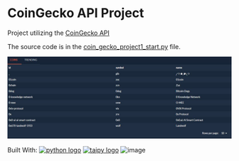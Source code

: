 # CoinGecko API Project

Project utilizing the [CoinGecko API](https://www.coingecko.com/en/api)

The source code is in the [coin_gecko_project1_start.py](coin_gecko_project1_start.py) file.

<img src="coin_gecko_project.jpg">

Built With:
[<img height="80" width="80" src="https://cdn.simpleicons.org/python" alt="python logo"/>](https://python.org)
[<img height="80" width="80" src="https://cdn.simpleicons.org/taipy" alt="taipy logo"/>](https://taipy.io/)
![image](https://github.com/user-attachments/assets/a2af0d60-a259-4ff1-81b8-6e39809e696b)
